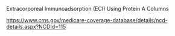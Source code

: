 Extracorporeal Immunoadsorption (ECI) Using Protein A Columns

https://www.cms.gov/medicare-coverage-database/details/ncd-details.aspx?NCDId=115
